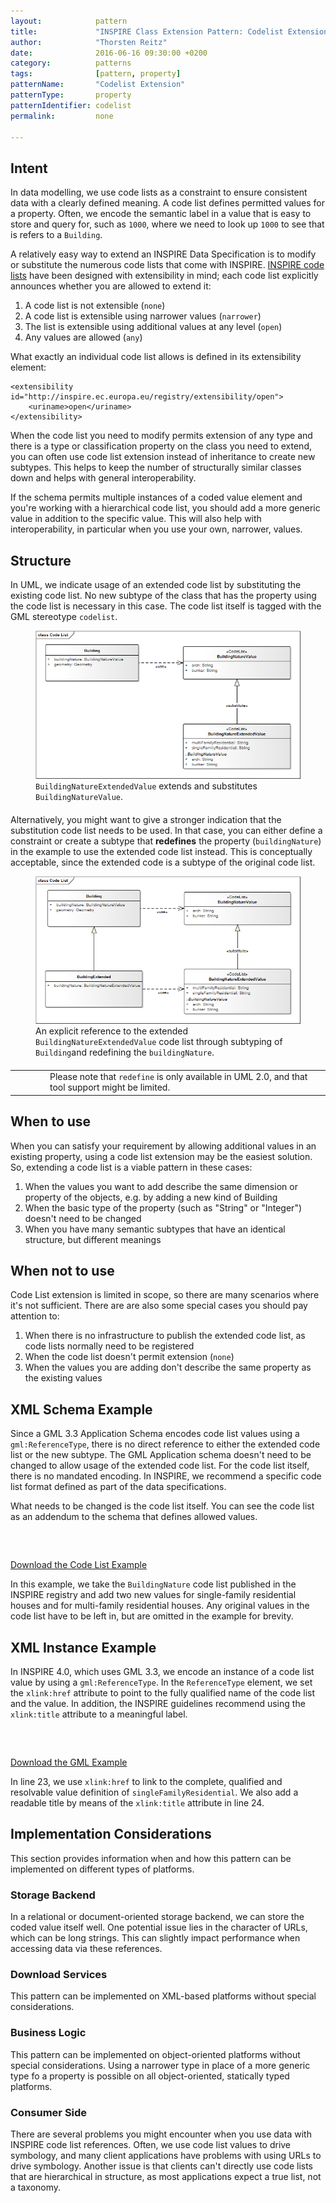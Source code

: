 ```yaml
---
layout:            pattern
title:             "INSPIRE Class Extension Pattern: Codelist Extension"
author:            "Thorsten Reitz"
date:              2016-06-16 09:30:00 +0200
category:          patterns
tags:              [pattern, property]
patternName:       "Codelist Extension"
patternType:       property
patternIdentifier: codelist
permalink:         none

---
```


## Intent

In data modelling, we use code lists as a constraint to ensure consistent data with a clearly defined meaning. A code list defines permitted values for a property. Often, we encode the semantic label in a value that is easy to store and query for, such as `1000`, where we need to look up `1000` to see that is refers to a `Building`.

A relatively easy way to extend an INSPIRE Data Specification is to modify or substitute the numerous code lists that come with INSPIRE. <a href="http://inspire.ec.europa.eu/codelist" target="_blank">INSPIRE code lists</a> have been designed with extensibility in mind; each code list explicitly announces whether you are allowed to extend it:

1. A code list is not extensible (`none`)
1. A code list is extensible using narrower values (`narrower`)
1. The list is extensible using additional values at any level (`open`)
1. Any values are allowed (`any`)

What exactly an individual code list allows is defined in its extensibility element:

<pre class="line-numbers">
<code class="language-xml">&lt;extensibility id="http://inspire.ec.europa.eu/registry/extensibility/open"&gt;
    &lt;uriname>open&lt;/uriname&gt;
&lt;/extensibility&gt;</code>
</pre>

When the code list you need to modify permits extension of any type and there is a type or classification property on the class you need to extend, you can often use code list extension instead of inheritance to create new subtypes. This helps to keep the number of structurally similar classes down and helps with general interoperability.

If the schema permits multiple instances of a coded value element and you're working with a hierarchical code list, you should add a more generic value in addition to the specific value. This will also help with interoperability, in particular when you use your own, narrower, values.

## Structure

In UML, we indicate usage of an extended code list by substituting the existing code list. No new subtype of the class that has the property using the code list is necessary in this case. The code list itself is tagged with the GML stereotype `codelist`. 

<figure class="figure" style="margin-bottom: 20px">
    <img src="/patterns/images/codelist.png" class="figure-img img-fluid img-rounded" title="Code List Extension">
    <figcaption class="figure-caption small"><code>BuildingNatureExtendedValue</code> extends and substitutes <code>BuildingNatureValue</code>.</figcaption>
</figure>

Alternatively, you might want to give a stronger indication that the substitution code list needs to be used. In that case, you can either define a constraint or create a subtype that **redefines** the property (`buildingNature`) in the example to use the extended code list instead. This is conceptually acceptable, since the extended code is a subtype of the original code list. 

<figure class="figure" style="margin-bottom: 20px">
    <img src="/patterns/images/codelist-redefine.png" class="figure-img img-fluid img-rounded" title="Code List Extension">
    <figcaption class="figure-caption small">An explicit reference to the extended <code>BuildingNatureExtendedValue</code> code list through subtyping of <code>Building</code>and redefining the <code>buildingNature</code>.</figcaption>
</figure>

<table class="alert-warning important-info">
    <tr>
        <td style="width:3em"><div class="important-info-icon"><span class="glyphicon glyphicon-exclamation-sign" style="font-size:2em"></span></div></td>
        <td>Please note that <code>redefine</code> is only available in UML 2.0, and that tool support might be limited.</td>
    </tr>
</table>

## When to use

When you can satisfy your requirement by allowing additional values in an existing property, using a code list extension may be the easiest solution. So, extending a code list is a viable pattern in these cases:

1. When the values you want to add describe the same dimension or property of the objects, e.g. by adding a new kind of Building
1. When the basic type of the property (such as "String" or "Integer") doesn't need to be changed
1. When you have many semantic subtypes that have an identical structure, but different meanings

## When not to use

Code List extension is limited in scope, so there are many scenarios where it's not sufficient. There are are also some special cases you should pay attention to:

1. When there is no infrastructure to publish the extended code list, as code lists normally need to be registered
1. When the code list doesn't permit extension (`none`)
1. When the values you are adding don't describe the same property as the existing values
 
## XML Schema Example

Since a GML 3.3 Application Schema encodes code list values using a `gml:ReferenceType`, there is no direct reference to either the extended code list or the new subtype. The GML Application schema doesn't need to be changed to allow usage of the extended code list. For the code list itself, there is no mandated encoding. In INSPIRE, we recommend a specific code list format defined as part of the data specifications.

What needs to be changed is the code list itself. You can see the code list as an addendum to the schema that defines allowed values.

<pre class="line-numbers" data-src="/patterns/examples/codelist-extended.xml">
<code class="language-xml">
</code>
</pre>

[Download the Code List Example](/patterns/examples/codelist-extended.xml)

In this example, we take the `BuildingNature` code list published in the INSPIRE registry and add two new values for single-family residential houses and for multi-family residential houses. Any original values in the code list have to be left in, but are omitted in the example for brevity.

## XML Instance Example

In INSPIRE 4.0, which uses GML 3.3, we encode an instance of a code list value by using a `gml:ReferenceType`. In the `ReferenceType` element, we set the `xlink:href` attribute to point to the fully qualified name of the code list and the value. In addition, the INSPIRE guidelines recommend using the `xlink:title` attribute to a meaningful label.

<pre data-line="23,24" class="line-numbers" data-src="/patterns/examples/codelist-instance.xml">
<code class="language-xml">
</code>
</pre>

[Download the GML Example](/patterns/examples/codelist-instance.xml)

In line 23, we use `xlink:href` to link to the complete, qualified and resolvable value definition of `singleFamilyResidential`. We also add a readable title by means of the `xlink:title` attribute in line 24.

## Implementation Considerations

This section provides information when and how this pattern can be implemented on different types of platforms.

### Storage Backend

In a relational or document-oriented storage backend, we can store the coded value itself well. One potential issue lies in the character of URLs, which can be long strings. This can slightly impact performance when accessing data via these references.

### Download Services

This pattern can be implemented on XML-based platforms without special considerations.

### Business Logic

This pattern can be implemented on object-oriented platforms without special considerations. Using a narrower type in place of a more generic type fo a property is possible on all object-oriented, statically typed platforms.

### Consumer Side

There are several problems you might encounter when you use data with INSPIRE code list references. Often, we use code list values to drive symbology, and many client applications have problems with using URLs to drive symbology. Another issue is that clients can't directly use code lists that are hierarchical in structure, as most applications expect a true list, not a taxonomy. 


